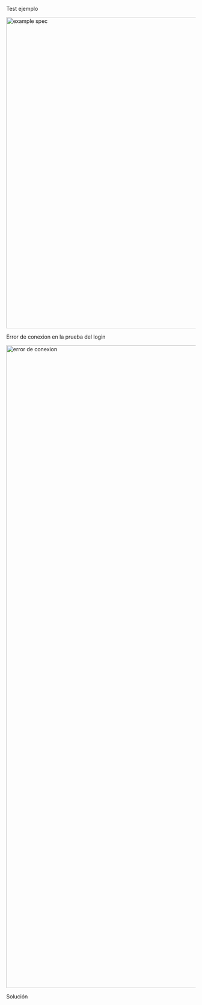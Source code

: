 
Test ejemplo

<img width="828" alt="example spec" src="https://github.com/user-attachments/assets/546a8f02-6dd1-43e2-b0c5-d9f34ad9872a" />

Error de conexion en la prueba del login

<img width="1710" alt="error de conexion" src="https://github.com/user-attachments/assets/149149dd-37aa-4796-a0ce-264277b91f36" />

Solución 
